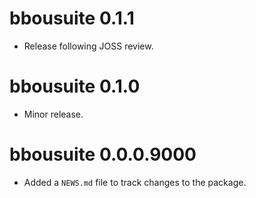 <!-- NEWS.md is maintained by https://fledge.cynkra.com, contributors should not edit this file -->

# bbousuite 0.1.1

- Release following JOSS review.

# bbousuite 0.1.0

- Minor release.

# bbousuite 0.0.0.9000

- Added a `NEWS.md` file to track changes to the package.
